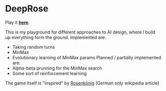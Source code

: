 # DeepRose

Play it **[here](https://romanriesen.github.io/DeepRose/)**.



This is my playground for different approaches to AI design, where I build up everything form the ground.
Implemented are:
* Taking random turns
* MinMax
* Evolutionary learning of MinMax params
Planned / partially implemented are:
* Alpha-beta prunning for the MinMax search
* Some sort of reinforcement learning


The game itself is "inspired" by [Rosenkönig](https://de.wikipedia.org/wiki/Rosenk%C3%B6nig)  (German only wikipedia article)

